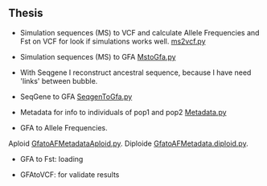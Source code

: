 ## Thesis

- Simulation sequences (MS) to VCF and calculate Allele Frequencies and Fst on VCF for look if simulations works well. 
[ms2vcf.py](ms2vcf.py) 

- Simulation sequences (MS) to GFA [MstoGfa.py](MstoGfa.py)

- With Seqgene I reconstruct ancestral sequence, because I have need 'links' between bubble.

- SeqGene to GFA [SeqgenToGfa.py](SeqgenToGfa.py)

- Metadata for info to individuals of pop1 and pop2 [Metadata.py](Metadata.py)

- GFA to Allele Frequencies.

Aploid [GfatoAFMetadataAploid.py](GfatoAFMetadataAploid.py).
Diploide [GfatoAFMetadata.diploid.py](GfatoAFMetadata.diploid.py).

- GFA to Fst: loading

- GFAtoVCF: for validate results 
